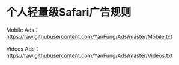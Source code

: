 # 个人轻量级Safari广告规则
Mobile Ads：https://raw.githubusercontent.com/YanFung/Ads/master/Mobile.txt


Videos Ads：https://raw.githubusercontent.com/YanFung/Ads/master/Videos.txt
